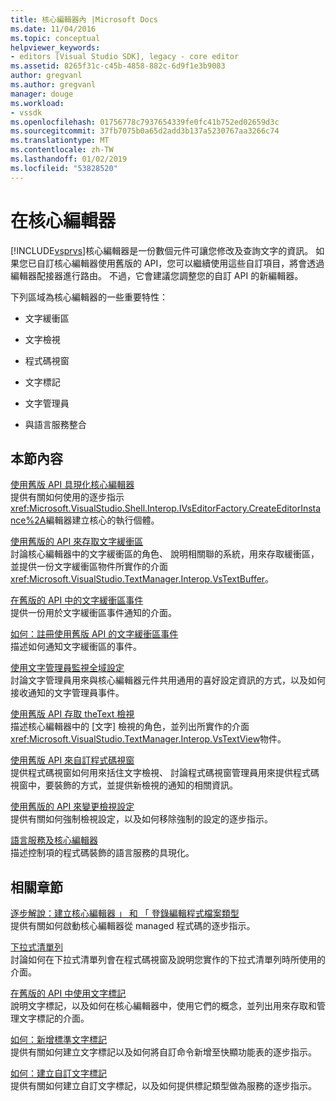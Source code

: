 ```yaml
---
title: 核心編輯器內 |Microsoft Docs
ms.date: 11/04/2016
ms.topic: conceptual
helpviewer_keywords:
- editors [Visual Studio SDK], legacy - core editor
ms.assetid: 8265f31c-c45b-4858-882c-6d9f1e3b9083
author: gregvanl
ms.author: gregvanl
manager: douge
ms.workload:
- vssdk
ms.openlocfilehash: 01756778c7937654339fe0fc41b752ed02659d3c
ms.sourcegitcommit: 37fb7075b0a65d2add3b137a5230767aa3266c74
ms.translationtype: MT
ms.contentlocale: zh-TW
ms.lasthandoff: 01/02/2019
ms.locfileid: "53828520"
---
```

# <a name="inside-the-core-editor"></a>在核心編輯器
[!INCLUDE[vsprvs](../code-quality/includes/vsprvs_md.md)]核心編輯器是一份數個元件可讓您修改及查詢文字的資訊。 如果您已自訂核心編輯器使用舊版的 API，您可以繼續使用這些自訂項目，將會透過編輯器配接器進行路由。 不過，它會建議您調整您的自訂 API 的新編輯器。  
  
 下列區域為核心編輯器的一些重要特性：  
  
-   文字緩衝區  
  
-   文字檢視  
  
-   程式碼視窗  
  
-   文字標記  
  
-   文字管理員  
  
-   與語言服務整合  
  
## <a name="in-this-section"></a>本節內容  
 [使用舊版 API 具現化核心編輯器](../extensibility/instantiating-the-core-editor-by-using-the-legacy-api.md)  
 提供有關如何使用的逐步指示<xref:Microsoft.VisualStudio.Shell.Interop.IVsEditorFactory.CreateEditorInstance%2A>編輯器建立核心的執行個體。  
  
 [使用舊版的 API 來存取文字緩衝區](../extensibility/accessing-the-text-buffer-by-using-the-legacy-api.md)  
 討論核心編輯器中的文字緩衝區的角色、 說明相關聯的系統，用來存取緩衝區，並提供一份文字緩衝區物件所實作的介面<xref:Microsoft.VisualStudio.TextManager.Interop.VsTextBuffer>。  
  
 [在舊版的 API 中的文字緩衝區事件](../extensibility/text-buffer-events-in-the-legacy-api.md)  
 提供一份用於文字緩衝區事件通知的介面。  
  
 [如何：註冊使用舊版 API 的文字緩衝區事件](../extensibility/how-to-register-for-text-buffer-events-with-the-legacy-api.md)  
 描述如何通知文字緩衝區的事件。  
  
 [使用文字管理員監視全域設定](../extensibility/using-the-text-manager-to-monitor-global-settings.md)  
 討論文字管理員用來與核心編輯器元件共用通用的喜好設定資訊的方式，以及如何接收通知的文字管理員事件。  
  
 [使用舊版 API 存取 theText 檢視](../extensibility/accessing-thetext-view-by-using-the-legacy-api.md)  
 描述核心編輯器中的 [文字] 檢視的角色，並列出所實作的介面<xref:Microsoft.VisualStudio.TextManager.Interop.VsTextView>物件。  
  
 [使用舊版 API 來自訂程式碼視窗](../extensibility/customizing-code-windows-by-using-the-legacy-api.md)  
 提供程式碼視窗如何用來括住文字檢視、 討論程式碼視窗管理員用來提供程式碼 視窗中，要裝飾的方式，並提供新檢視的通知的相關資訊。  
  
 [使用舊版的 API 來變更檢視設定](../extensibility/changing-view-settings-by-using-the-legacy-api.md)  
 提供有關如何強制檢視設定，以及如何移除強制的設定的逐步指示。  
  
 [語言服務及核心編輯器](../extensibility/language-services-and-the-core-editor.md)  
 描述控制項的程式碼裝飾的語言服務的具現化。  
  
## <a name="related-sections"></a>相關章節  
 [逐步解說：建立核心編輯器 」 和 「 登錄編輯程式檔案類型](../extensibility/walkthrough-creating-a-core-editor-and-registering-an-editor-file-type.md)  
 提供有關如何啟動核心編輯器從 managed 程式碼的逐步指示。  
  
 [下拉式清單列](../extensibility/drop-down-bar.md)  
 討論如何在下拉式清單列會在程式碼視窗及說明您實作的下拉式清單列時所使用的介面。  
  
 [在舊版的 API 中使用文字標記](../extensibility/using-text-markers-with-the-legacy-api.md)  
 說明文字標記，以及如何在核心編輯器中，使用它們的概念，並列出用來存取和管理文字標記的介面。  
  
 [如何：新增標準文字標記](../extensibility/how-to-add-standard-text-markers.md)  
 提供有關如何建立文字標記以及如何將自訂命令新增至快顯功能表的逐步指示。  
  
 [如何：建立自訂文字標記](../extensibility/how-to-create-custom-text-markers.md)  
 提供有關如何建立自訂文字標記，以及如何提供標記類型做為服務的逐步指示。